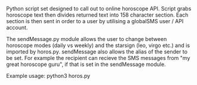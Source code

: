 Python script set designed to call out to online horoscope API.  Script grabs horoscope text then divides returned text into 158 character section.  Each section is then sent in order to a user by utilising a globalSMS user / API account.

The sendMessage.py module allows the user to change between horoscope modes (daily vs weekly) and the starsign (leo, virgo etc.) and is imported by horos.py. sendMessage also allows the alias of the sender to be set.  For example the recipient can recieve the SMS messages from "my great horoscope guru", if that is set in the sendMessage module.   

Example usage: python3 horos.py
   

